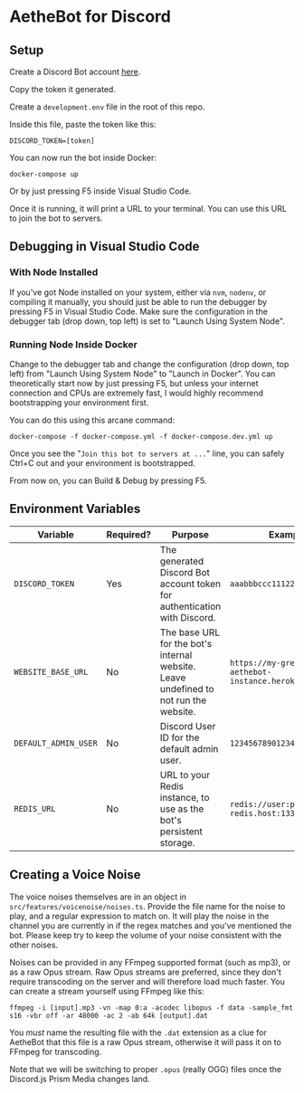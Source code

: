 # AetheBot for Discord

## Setup

Create a Discord Bot account 
[here](https://discordapp.com/developers/applications/me).

Copy the token it generated.

Create a `development.env` file in the root of this repo.

Inside this file, paste the token like this:

```
DISCORD_TOKEN=[token]
```

You can now run the bot inside Docker:

```
docker-compose up
```

Or by just pressing F5 inside Visual Studio Code.

Once it is running, it will print a URL to your terminal. You can use this URL
to join the bot to servers.

## Debugging in Visual Studio Code

### With Node Installed

If you've got Node installed on your system, either via `nvm`, `nodenv`, or
compiling it manually, you should just be able to run the debugger by pressing
F5 in Visual Studio Code. Make sure the configuration in the debugger tab
(drop down, top left) is set to "Launch Using System Node".

### Running Node Inside Docker

Change to the debugger tab and change the configuration (drop down, top left)
from "Launch Using System Node" to "Launch in Docker". You can theoretically
start now by just pressing F5, but unless your internet connection and CPUs
are extremely fast, I would highly recommend bootstrapping your environment
first.

You can do this using this arcane command:

```
docker-compose -f docker-compose.yml -f docker-compose.dev.yml up
```

Once you see the "`Join this bot to servers at ...`" line, you can safely
Ctrl+C out and your environment is bootstrapped.

From now on, you can Build & Debug by pressing F5.

## Environment Variables


| Variable             | Required? | Purpose | Example |
| -------------------- | --------- | ------- | ------- |
| `DISCORD_TOKEN`      | Yes       | The generated Discord Bot account token for authentication with Discord. | `aaabbbccc111222333`|
| `WEBSITE_BASE_URL`   | No        | The base URL for the bot's internal website. Leave undefined to not run the website.| `https://my-great-aethebot-instance.herokuapp.com`
| `DEFAULT_ADMIN_USER` | No        | Discord User ID for the default admin user. | `12345678901234567` |
| `REDIS_URL`          | No        | URL to your Redis instance, to use as the bot's persistent storage. | `redis://user:password@my-redis.host:13337`|

## Creating a Voice Noise

The voice noises themselves are in an object in 
`src/features/voicenoise/noises.ts`. Provide the file name for the noise to
play, and a regular expression to match on. It will play the noise in the
channel you are currently in if the regex matches and you've mentioned the bot.
Please keep try to keep the volume of your noise consistent with the other
noises.

Noises can be provided in any FFmpeg supported format (such as mp3), or as a raw
Opus stream. Raw Opus streams are preferred, since they don't require
transcoding on the server and will therefore load much faster. You can create
a stream yourself using FFmpeg like this:

```
ffmpeg -i [input].mp3 -vn -map 0:a -acodec libopus -f data -sample_fmt s16 -vbr off -ar 48000 -ac 2 -ab 64k [output].dat
```

You *must* name the resulting file with the `.dat` extension as a clue for
AetheBot that this file is a raw Opus stream, otherwise it will pass it on to
FFmpeg for transcoding.

Note that we will be switching to proper `.opus` (really OGG) files once the
Discord.js Prism Media changes land.
